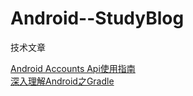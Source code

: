 # Android--StudyBlog

技术文章

<a href="http://kohoh1992.github.io/AndroidAccountsGuide/">Android Accounts Api使用指南</a><br/>
<a href="http://blog.csdn.net/Innost/article/details/48228651">深入理解Android之Gradle</a>
